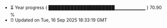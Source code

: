- ⏳ Year progress { █████████████████████▁▁▁▁▁▁▁▁▁ } 70.90 %
- ⏰ Updated on Tue, 16 Sep 2025 18:33:19 GMT

